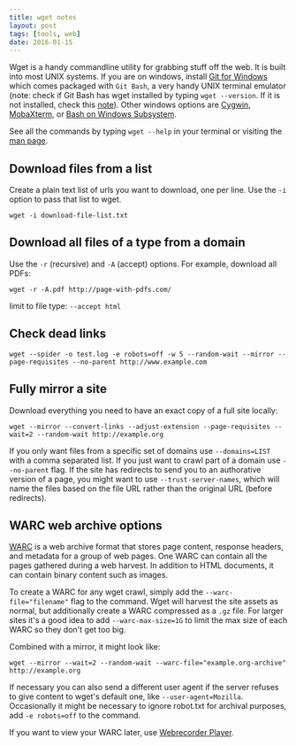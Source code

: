 ```yaml
---
title: wget notes
layout: post
tags: [tools, web]
date: 2016-01-15
---
```


Wget is a handy commandline utility for grabbing stuff off the web. 
It is built into most UNIX systems. 
If you are on windows, install [Git for Windows](https://git-scm.com/) which comes packaged with `Git Bash`, a very handy UNIX terminal emulator
(note: check if Git Bash has wget installed by typing `wget --version`. If it is not installed, check this [note](https://evanwill.github.io/_drafts/notes/gitbash-windows.html)).
Other windows options are [Cygwin](https://evanwill.github.io/_drafts/notes/cygwin.html), [MobaXterm](http://mobaxterm.mobatek.net/), or [Bash on Windows Subsystem](https://msdn.microsoft.com/en-us/commandline/wsl/install_guide).

See all the commands by typing `wget --help` in your terminal or visiting the [man page](http://www.gnu.org/software/wget/manual/wget.html).

## Download files from a list

Create a plain text list of urls you want to download, one per line. 
Use the `-i` option to pass that list to wget.

`wget -i download-file-list.txt`

## Download all files of a type from a domain

Use the `-r` (recursive) and `-A` (accept) options.
For example, download all PDFs:

`wget -r -A.pdf http://page-with-pdfs.com/`

limit to file type: `--accept html`

## Check dead links

`wget --spider -o test.log -e robots=off -w 5 --random-wait --mirror --page-requisites --no-parent http://www.example.com`

## Fully mirror a site 

Download everything you need to have an exact copy of a full site locally:

`wget --mirror --convert-links --adjust-extension --page-requisites --wait=2 --random-wait http://example.org`

If you only want files from a specific set of domains use `--domains=LIST` with a comma separated list.
If you just want to crawl part of a domain use `--no-parent` flag.
If the site has redirects to send you to an authorative version of a page, you might want to use `--trust-server-names`, which will name the files based on the file URL rather than the original URL (before redirects).

## WARC web archive options

[WARC](https://www.loc.gov/preservation/digital/formats/fdd/fdd000236.shtml) is a web archive format that stores page content, response headers, and metadata for a group of web pages. 
One WARC can contain all the pages gathered during a web harvest.
In addition to HTML documents, it can contain binary content such as images. 

To create a WARC for any wget crawl, simply add the `--warc-file="filename"` flag to the command. 
Wget will harvest the site assets as normal, but additionally create a WARC compressed as a `.gz` file.
For larger sites it's a good idea to add `--warc-max-size=1G` to limit the max size of each WARC so they don't get too big. 

Combined with a mirror, it might look like:

`wget --mirror --wait=2 --random-wait --warc-file="example.org-archive" http://example.org`

If necessary you can also send a different user agent if the server refuses to give content to wget's default one, like `--user-agent=Mozilla`.
Occasionally it might be necessary to ignore robot.txt for archival purposes, add `-e robots=off` to the command.

If you want to view your WARC later, use [Webrecorder Player](https://github.com/webrecorder/webrecorderplayer-electron).

